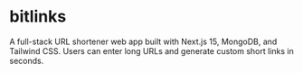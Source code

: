 # bitlinks
A full-stack URL shortener web app built with Next.js 15, MongoDB, and Tailwind CSS. Users can enter long URLs and generate custom short links in seconds.

